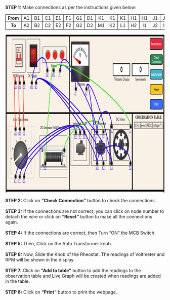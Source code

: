 <b>STEP 1:</b> Make connections as per the instructions given below:<br>

<table style="text-align:center;">
<tr>
                <td style="border:1px solid black;"><b>From</b></td>
                <td style="border:1px solid black;">A1</td>
                <td style="border:1px solid black;">B1</td>
                <td style="border:1px solid black;">C1</td>
                <td style="border:1px solid black;">E1</td>
                <td style="border:1px solid black;">F1</td>
                <td style="border:1px solid black;">G1</td>
                <td style="border:1px solid black;">D1</td>
                <td style="border:1px solid black;">K1</td>
                <td style="border:1px solid black;">K1</td>
                <td style="border:1px solid black;">K1</td>
                <td style="border:1px solid black;">H1</td>
                <td style="border:1px solid black;">H1</td>
                <td style="border:1px solid black;">J1</td>
                <td style="border:1px solid black;">J1</td>
                <td style="border:1px solid black;">I2</td>
                <td style="border:1px solid black;">M1</td>
                <td style="border:1px solid black;">N2</td>
                <td style="border:1px solid black;">L1</td>
                <td style="border:1px solid black;">L2</td>
              
</tr>
<tr>
                <td style="border:1px solid black;"><b>To</b></td>
                <td style="border:1px solid black;">A2</td>
                <td style="border:1px solid black;">B2</td>
                <td style="border:1px solid black;">C2</td>
                <td style="border:1px solid black;">E2</td>
                <td style="border:1px solid black;">F2</td>
                <td style="border:1px solid black;">G2</td>
                <td style="border:1px solid black;">D2</td>
                <td style="border:1px solid black;">M1</td>
                <td style="border:1px solid black;">K2</td>
                <td style="border:1px solid black;">L1</td>
                <td style="border:1px solid black;">H2</td>
                <td style="border:1px solid black;">I1</td>
                <td style="border:1px solid black;">J2</td>
                <td style="border:1px solid black;">I2</td>
                <td style="border:1px solid black;">M2</td>
                <td style="border:1px solid black;">N1</td>
                <td style="border:1px solid black;">O1</td>
                <td style="border:1px solid black;">L2</td>
                <td style="border:1px solid black;">M1</td>
               
</tr>
</table>
                      
<img src="images/connec.png" height="500" width="850"><br>     

<b>STEP 2:</b> Click on <b>“Check Connection”</b> button to check the connections.<br><br>
<b>STEP 3:</b> If the connections are not correct, you can click on node number to detach the wire or click on <b>“Reset”</b> button to make all the connections again.<br><br>
<b>STEP 4:</b> If the connections are correct, then Turn “ON” the MCB Switch.<br><br>
<b>STEP 5:</b> Then, Click on the Auto Transformer knob. <br><br>
<b>STEP 6:</b> Now, Slide the Knob of the Rheostat. The readings of Voltmeter and RPM will be shown in the display.<br><br>
<b>STEP 7:</b> Click on <b>“Add to table”</b> button to add the readings to the observation table and Live Graph will be created when readings are added in the table.<br><br>
<b>STEP 8:</b> Click on <b>“Print”</b> button to print the webpage.<br>
